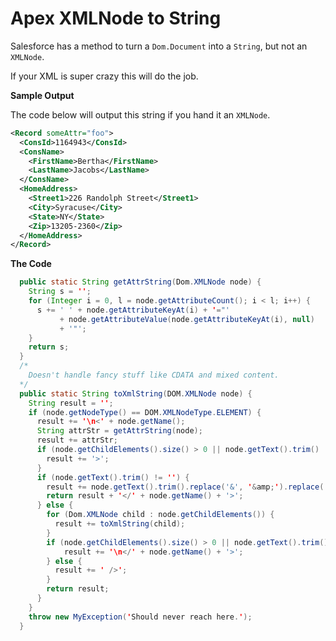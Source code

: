 # Apex XMLNode to String

Salesforce has a method to turn a `Dom.Document` into a `String`, but not 
an `XMLNode`.

If your XML is super crazy this will do the job.

**Sample Output**

The code below will output this string if you hand it an `XMLNode`.

```xml
<Record someAttr="foo"> 
  <ConsId>1164943</ConsId> 
  <ConsName> 
    <FirstName>Bertha</FirstName> 
    <LastName>Jacobs</LastName> 
  </ConsName> 
  <HomeAddress> 
    <Street1>226 Randolph Street</Street1> 
    <City>Syracuse</City> 
    <State>NY</State> 
    <Zip>13205-2360</Zip> 
  </HomeAddress> 
</Record>
```

**The Code**

```java
  public static String getAttrString(Dom.XMLNode node) {
    String s = '';
    for (Integer i = 0, l = node.getAttributeCount(); i < l; i++) {
      s += ' ' + node.getAttributeKeyAt(i) + '="'
           + node.getAttributeValue(node.getAttributeKeyAt(i), null)
           + '"';
    }
    return s;
  }
  /*
    Doesn't handle fancy stuff like CDATA and mixed content.
  */
  public static String toXmlString(DOM.XMLNode node) {
    String result = '';
    if (node.getNodeType() == DOM.XMLNodeType.ELEMENT) {
      result += '\n<' + node.getName();
      String attrStr = getAttrString(node);
      result += attrStr;
      if (node.getChildElements().size() > 0 || node.getText().trim() != '') {
        result += '>';
      }
      if (node.getText().trim() != '') {
        result += node.getText().trim().replace('&', '&amp;').replace('<', '&lt;');
        return result + '</' + node.getName() + '>';
      } else {
        for (Dom.XMLNode child : node.getChildElements()) {
          result += toXmlString(child);
        }
        if (node.getChildElements().size() > 0 || node.getText().trim() != '') {
            result += '\n</' + node.getName() + '>';
        } else {
          result += ' />';
        }
        return result;
      }
    }
    throw new MyException('Should never reach here.');
  }
```
